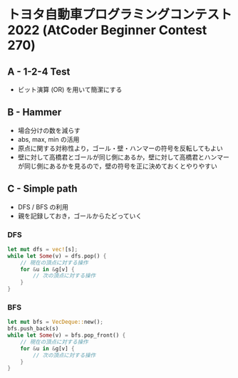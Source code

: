 # トヨタ自動車プログラミングコンテスト2022 (AtCoder Beginner Contest 270)


## A - 1-2-4 Test
- ビット演算 (OR) を用いて簡潔にする

## B - Hammer
- 場合分けの数を減らす
- abs, max, min の活用
- 原点に関する対称性より，ゴール・壁・ハンマーの符号を反転してもよい
- 壁に対して高橋君とゴールが同じ側にあるか，壁に対して高橋君とハンマーが同じ側にあるかを見るので，壁の符号を正に決めておくとやりやすい

## C - Simple path
- DFS / BFS の利用
- 親を記録しておき，ゴールからたどっていく

### DFS
```rust
let mut dfs = vec![s];
while let Some(v) = dfs.pop() {
    // 現在の頂点に対する操作
    for &u in &g[v] {
        // 次の頂点に対する操作
    }
}
```
### BFS
```rust
let mut bfs = VecDeque::new();
bfs.push_back(s)
while let Some(v) = bfs.pop_front() {
    // 現在の頂点に対する操作
    for &u in &g[v] {
        // 次の頂点に対する操作
    }
}